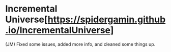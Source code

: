 # Incremental Universe[https://spidergamin.github.io/IncrementalUniverse]
(JM) Fixed some issues, added more info, and cleaned some things up.
